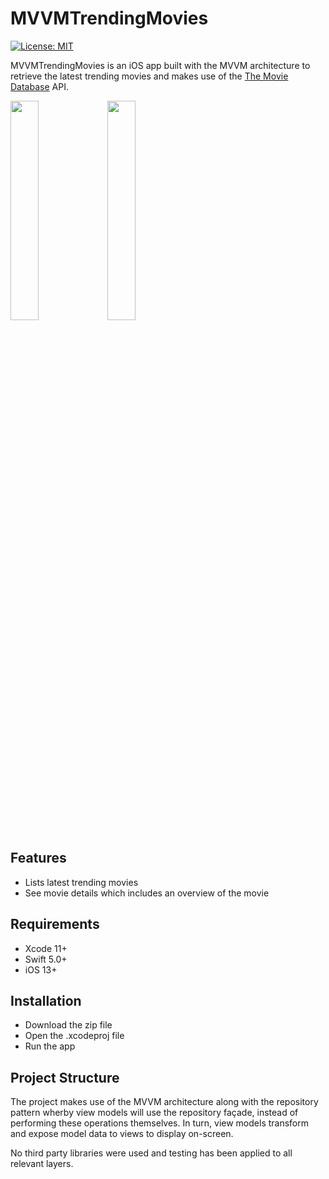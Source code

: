 # MVVMTrendingMovies

[![License: MIT](https://img.shields.io/badge/License-MIT-green.svg)](https://github.com/SashenSinghDev/MVVMTrendingMovies/blob/main/LICENSE)

MVVMTrendingMovies is an iOS app built with the MVVM architecture to retrieve the latest trending movies and makes use of the [The Movie Database](https://developers.themoviedb.org/) API.

<img src="https://user-images.githubusercontent.com/3530948/111340219-bbce7780-8678-11eb-9824-af21a1ee1e74.png" width=30% height=30%> <img src="https://user-images.githubusercontent.com/3530948/111340891-5038da00-8679-11eb-9ec7-60b4b29e0bbf.png" width=30% height=30%>


## Features

- Lists latest trending movies
- See movie details which includes an overview of the movie

## Requirements

- Xcode 11+
- Swift 5.0+
- iOS 13+

## Installation

- Download the zip file
- Open the .xcodeproj file
- Run the app


## Project Structure

The project makes use of the MVVM architecture along with the repository pattern wherby view models will use the repository façade, instead of performing these operations themselves. In turn, view models transform and expose model data to views to display on-screen. 

No third party libraries were used and testing has been applied to all relevant layers.

